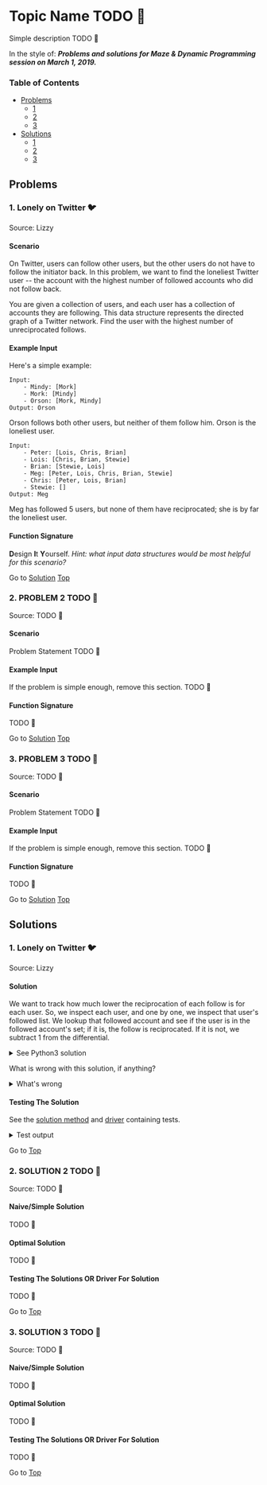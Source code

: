 <!-- Don't remove -->
<a name="top"/>

# Topic Name TODO :bug:

Simple description TODO :bug:

In the style of:
***Problems and solutions for Maze & Dynamic Programming session on March 1, 2019.***

### Table of Contents

* [Problems](#problems)
  * [1](#p1)
  * [2](#p2)
  * [3](#p3)
* [Solutions](#solutions)
  * [1](#s1)
  * [2](#s2)
  * [3](#s3)

<!-- Don't remove -->
<a name="problems"/>

## Problems

<a name="p1"/>

### 1. Lonely on Twitter :bird:

Source: Lizzy

#### Scenario

On Twitter, users can follow other users, but the other users do not have 
to follow the initiator back. In this problem, we want to find the 
loneliest Twitter user -- the account with the highest number of 
followed accounts who did not follow back.

You are given a collection of users, and each user has a collection of accounts 
they are following. This data structure represents the directed graph of a Twitter network. 
Find the user with the highest number of unreciprocated follows.

#### Example Input

Here's a simple example:

```
Input:
    - Mindy: [Mork]
    - Mork: [Mindy]
    - Orson: [Mork, Mindy]
Output: Orson
```

Orson follows both other users, but neither of them follow him. Orson 
is the loneliest user.

```
Input:
    - Peter: [Lois, Chris, Brian]
    - Lois: [Chris, Brian, Stewie]
    - Brian: [Stewie, Lois]
    - Meg: [Peter, Lois, Chris, Brian, Stewie]
    - Chris: [Peter, Lois, Brian]
    - Stewie: []
Output: Meg
```

Meg has followed 5 users, but none of them have reciprocated; she is by far the loneliest user.

#### Function Signature

**D**esign **I**t **Y**ourself. _Hint: what input data structures would be most helpful for this scenario?_

<!-- Don't remove -->
Go to [Solution](#s1)   [Top](#top)

<!-- Don't remove -->
<a name="p2"/>

### 2. PROBLEM 2 TODO :bug:

Source: TODO :bug:

#### Scenario

Problem Statement TODO :bug:

#### Example Input

If the problem is simple enough, remove this section. TODO :bug:

#### Function Signature

TODO :bug:

<!-- Don't remove -->
Go to [Solution](#s2)   [Top](#top)

<!-- Don't remove -->
<a name="p3"/>

### 3. PROBLEM 3 TODO :bug:

Source: TODO :bug:

#### Scenario

Problem Statement TODO :bug:

#### Example Input

If the problem is simple enough, remove this section. TODO :bug:

#### Function Signature

TODO :bug:

<!-- Don't remove -->
Go to [Solution](#s3)   [Top](#top)

<!-- Don't remove -->
<a name="solutions"/>

## Solutions

<!-- Don't remove -->
<a name="s1"/>

### 1. Lonely on Twitter :bird:

Source: Lizzy

#### Solution

We want to track how much lower the reciprocation of each follow 
is for each user. So, we inspect each user, and one by one, we 
inspect that user's followed list. We lookup that followed account 
and see if the user is in the followed account's set; if it is, 
the follow is reciprocated. If it is not, we subtract 1 from the 
differential.

<details>
<summary>See Python3 solution</summary>

```python3
def lonely(users: dict) -> str:
    # users is a dictionary with K:V of str:set
    if not users: return None

    # create differential
    diff = {}
    for user in users:
        diff[user] = 0
        for followed in users[user]:
            if user not in users[followed]: 
                diff[user] -= 1

    # transform differential data into a list of pairs
    result = [(user, count) for user, count in diff.items()]
    # sort list of pairs by differential, lowest to highest
    result.sort(key=lambda x: x[1])
    return result[0][0]
```

</details>

What is wrong with this solution, if anything?

<details>
<summary>What's wrong</summary>

1. This solution doesn't account for multiple users having the same 
   follower differential, and only takes the first available answer.
2. The manipulation of the differential data is not particularly 
   efficient in runtime, although the code is concise and readable. 
   The list comprehension has a time complexity of `O(N^2)` because 
   lists with appended items are rebuilt in each iteration. The sort 
   call has an optimal time complexity of `O(n log n)`.

</details>

#### Testing The Solution

See the [solution method](./lonely_twitter/solution.py) and [driver](./lonely_twitter/driver.py) containing tests.

<details>
<summary>Test output</summary>

```console
$ python3 driver.py
User graph:
{
         Bob :  {'Theo', 'Rachel', 'Frank', 'Sandy'}
         Sandy :  {'Sally', 'Theo'}
         Frank :  {'Sally', 'Rachel', 'Sandy', 'Theo'}
         Theo :  {'Sally', 'Bob'}
         Sally :  set()
         Rachel :  {'Sally'}
}
The loneliest user is Frank 

User graph:
{
         Mindy :  {'Mork'}
         Mork :  {'Mindy'}
         Orson :  {'Mindy', 'Mork'}
}
The loneliest user is Orson 

User graph:
{
         Peter :  {'Brian', 'Chris', 'Lois'}
         Lois :  {'Chris', 'Stewie', 'Brian'}
         Brian :  {'Stewie', 'Lois'}
         Meg :  {'Stewie', 'Brian', 'Peter', 'Lois', 'Chris'}
         Chris :  {'Brian', 'Peter', 'Lois'}
         Stewie :  set()
}
The loneliest user is Meg
```

</details>

<!-- Don't remove -->
Go to [Top](#top)

<!-- Don't remove -->
<a name="s2"/>

### 2. SOLUTION 2 TODO :bug:

Source: TODO :bug:

#### Naive/Simple Solution

TODO :bug:

#### Optimal Solution

TODO :bug:

#### Testing The Solutions OR Driver For Solution

TODO :bug:

<!-- Don't remove -->
Go to [Top](#top)

<!-- Don't remove -->
<a name="s3"/>

### 3. SOLUTION 3 TODO :bug:

Source: TODO :bug:

#### Naive/Simple Solution 

TODO :bug:

#### Optimal Solution

TODO :bug:

#### Testing The Solutions OR Driver For Solution

TODO :bug:

<!-- Don't remove -->
Go to [Top](#top)
